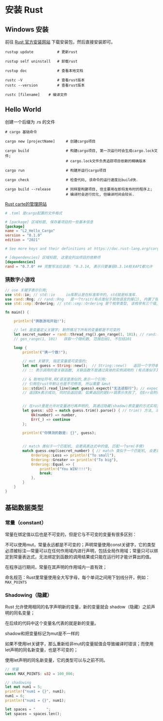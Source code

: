 # 安装 Rust

## Windows 安装

前往 [Rust 官方安装网站](https://www.rust-lang.org/zh-CN/tools/install) 下载安装包，然后直接安装即可。

```shell
rustup update           # 更新rust

rustup self uninstall   # 卸载rust

rustup doc              # 查看本地文档

rustc -V                # 查看rust版本
rustc --version         # 查看rust版本

rustc [filename]    # 编译文件
```

## Hello World

创建一个后缀为 .rs 的文件

```shell
# cargo 基础命令

cargo new [projectName]     # 创建cargo项目
    
cargo build                 # 构建cargo项目, 第一次运行时会生成cargo.lock文件;
                            # cargo.lock文件负责追踪项目依赖的精确版本

cargo run                   # 构建并运行cargo项目

cargo check                 # 检查代码, 该命令的运行速度比build快.

cargo build --release       # 同样是构建项目, 但主要用在即将发布时的程序上; 
                            # 编译时会进行优化, 但编译时间会较长.
```

[Rust carte的管理网站](https://crates.io/)

```toml
# .toml 是cargo配置的文件格式

# [package] 区域标题, 保存着项目的一些基本信息
[package]
name = "L2_Hello_Cargo"
version = "0.1.0"
edition = "2021"

# See more keys and their definitions at https://doc.rust-lang.org/cargo/reference/manifest.html

# [dependencies] 区域标题, 这里会列出项目的依赖项
[dependencies]
rand = "0.7.0" ## 完整写法应该是: ^0.3.14, 表示只要兼容0.3.14相关API都允许
```

### 猜数字小游戏

```rust
// use 关键字表示引用;
use std::io; // std::io     io库默认是在标准库中的, std就是标准库.
use rand::Rng; // rand::Rng   是一个trait(有点类似于其他语言的接口), 内置了很多方法.
use std::cmp::Ordering; // std::cmp::Ordering 是个枚举类型, 该枚举有三个值, Less小于 Greater大于 Equal等于

fn main() {

    println!("猜数游戏开始!");

    // let 是变量定义关键字; 默然情况下所有的变量都是不可变的
    let secret_number = rand::thread_rng().gen_range(1, 101); // rand::thread_rng() 会返回一个ThreadRag, 这是一个随机数生成器(该随机数生成器是在本地线程空间的)
    // gen_range(1, 101)   获取一个随机数, 范围包括1, 不包括101

    loop {
        println!("猜一个数!");
    
        // mut 关键字, 指定变量是可变值的;
        let mut guess = String::new();  // String::new()   返回一个字符串实例, 标准库提供, 内部使用UTF-8
        // :: 表示调用的是关联函数, 关联函数不是通过具体的实例调用的 (有点类似于Java和C#中的静态方法)
        
        // & 取地址符号,和C语言是类似的,表示一个引用;
        // 引用在rust中默认也是不可修改, 所以需要 &mut 
        io::stdin().read_line(&mut guess).expect("无法读取行"); // expect() 会返回一个 io::Result , Result本质就是一个枚举, 其有两个值: Ok, Err
        // 返回Ok表示成功, 同时会返回值; 如果返回的是Err就表示失败了, 在Err会附带错误信息.
        

        // 在rust里是允许对变量进行再声明的, 其通过隐藏(shadow)原变量的方式实现;一般用于实现变量的类型转换.
        let guess: u32 = match guess.trim().parse() { // trim() 方法, 清除字符串空白; parse() 将字符串转换为 数值(int)
            Ok(number) => number,
            Err(_) => continue
        };

        println!("你猜测的数是: {}", guess);
        
        
        // match 类似于一个匹配机, 会更具表达式中的值, 匹配一个arm(手臂) 
        match guess.cmp(&secret_number) { // match 类似于一个匹配机, 会更具表达式中的值, 匹配一个arm(手臂) 
            Ordering::Less => println!("To small"),
            Ordering::Greater => println!("To big"),
            Ordering::Equal => {
                println!("You WIN!!!!");
                break;
            },
        }
    }
}
```

## 基础数据类型

### 常量（constant）

常量在绑定值以后也是不可变的，但是它与不可变的变量有很多区别：

不可以使用mut，常量永远都是不可变的；声明常量使用const关键字，它的类型必须被标注—常量可以在任何作用域内进行声明，包括全局作用域；常量只可以绑定到常量表达式，无法绑定到函数的调用结果或只能在运行时才能计算出的值。

在程序运行期间，常量在其声明的作用域内一直有效；

命名规范：Rust里常量使用全大写字母，每个单词之间用下划线分开，例如：`MAX_POINTS`

### Shadowing（隐藏）

Rust 允许使用相同的名字声明新的变量，新的变量就会 shadow（隐藏）之前声明的同名变量；

在后续的代码中这个变量名代表的就是新的变量。

shadow和把变量标记为mut是不一样的

如果不使用let关键字，那么重新给非mut的变量赋值会导致编译时错误；而使用let声明的同名新变量，也是不可变的；

使用let声明的同名新变量，它的类型可以与之前不同。


```rust
// 常量
const MAX_POINTS: u32 = 100_000; 

// shadowing
let mut num1 = 5;
println!("num1 = {}", num1);
num1 = 6;
println!("num1 = {}", num1);

let spaces = "     ";
let spaces = spaces.len();
```
